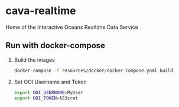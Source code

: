 # cava-realtime

Home of the Interactive Oceans Realtime Data Service

## Run with docker-compose

1. Build the images

    ```bash
    docker-compose -f resources/docker/docker-compose.yaml build
    ```

2. Set OOI Username and Token

    ```bash
    export OOI_USERNAME=MyUser
    export OOI_TOKEN=AS3cret
    ```
